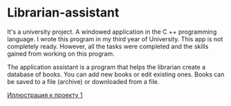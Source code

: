 # Librarian-assistant
It's a university project. A windowed application in the C ++ programming language. 
I wrote this program in my third year of University.
This app is not completely ready. However, all the tasks were completed and the skills gained from working on this program. 

The application assistant is a program that helps the librarian create a database of books. You can add new books or edit existing ones. Books can be saved to a file (archive) or downloaded from a file.

[Иллюстрация к проекту 1](https://github.com/DaisySAM/Librarian-assistant/issues/1#issue-353000188)
